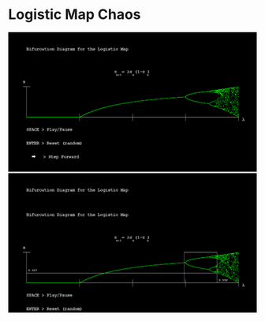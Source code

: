 # Logistic Map Chaos

![view](https://github.com/swarmalator/logistic-map-bifurcations/blob/master/images/view.png)
![chaos](https://github.com/swarmalator/logistic-map-bifurcations/blob/master/images/chaos.png)

